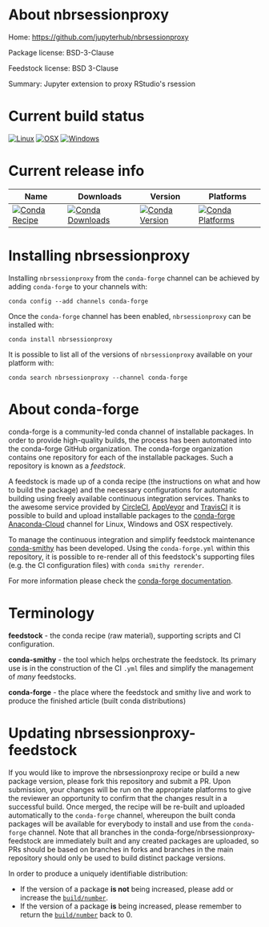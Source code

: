 About nbrsessionproxy
=====================

Home: https://github.com/jupyterhub/nbrsessionproxy

Package license: BSD-3-Clause

Feedstock license: BSD 3-Clause

Summary: Jupyter extension to proxy RStudio's rsession



Current build status
====================

[![Linux](https://img.shields.io/circleci/project/github/conda-forge/nbrsessionproxy-feedstock/master.svg?label=Linux)](https://circleci.com/gh/conda-forge/nbrsessionproxy-feedstock)
[![OSX](https://img.shields.io/travis/conda-forge/nbrsessionproxy-feedstock/master.svg?label=macOS)](https://travis-ci.org/conda-forge/nbrsessionproxy-feedstock)
[![Windows](https://img.shields.io/appveyor/ci/conda-forge/nbrsessionproxy-feedstock/master.svg?label=Windows)](https://ci.appveyor.com/project/conda-forge/nbrsessionproxy-feedstock/branch/master)

Current release info
====================

| Name | Downloads | Version | Platforms |
| --- | --- | --- | --- |
| [![Conda Recipe](https://img.shields.io/badge/recipe-nbrsessionproxy-green.svg)](https://anaconda.org/conda-forge/nbrsessionproxy) | [![Conda Downloads](https://img.shields.io/conda/dn/conda-forge/nbrsessionproxy.svg)](https://anaconda.org/conda-forge/nbrsessionproxy) | [![Conda Version](https://img.shields.io/conda/vn/conda-forge/nbrsessionproxy.svg)](https://anaconda.org/conda-forge/nbrsessionproxy) | [![Conda Platforms](https://img.shields.io/conda/pn/conda-forge/nbrsessionproxy.svg)](https://anaconda.org/conda-forge/nbrsessionproxy) |

Installing nbrsessionproxy
==========================

Installing `nbrsessionproxy` from the `conda-forge` channel can be achieved by adding `conda-forge` to your channels with:

```
conda config --add channels conda-forge
```

Once the `conda-forge` channel has been enabled, `nbrsessionproxy` can be installed with:

```
conda install nbrsessionproxy
```

It is possible to list all of the versions of `nbrsessionproxy` available on your platform with:

```
conda search nbrsessionproxy --channel conda-forge
```


About conda-forge
=================

conda-forge is a community-led conda channel of installable packages.
In order to provide high-quality builds, the process has been automated into the
conda-forge GitHub organization. The conda-forge organization contains one repository
for each of the installable packages. Such a repository is known as a *feedstock*.

A feedstock is made up of a conda recipe (the instructions on what and how to build
the package) and the necessary configurations for automatic building using freely
available continuous integration services. Thanks to the awesome service provided by
[CircleCI](https://circleci.com/), [AppVeyor](https://www.appveyor.com/)
and [TravisCI](https://travis-ci.org/) it is possible to build and upload installable
packages to the [conda-forge](https://anaconda.org/conda-forge)
[Anaconda-Cloud](https://anaconda.org/) channel for Linux, Windows and OSX respectively.

To manage the continuous integration and simplify feedstock maintenance
[conda-smithy](https://github.com/conda-forge/conda-smithy) has been developed.
Using the ``conda-forge.yml`` within this repository, it is possible to re-render all of
this feedstock's supporting files (e.g. the CI configuration files) with ``conda smithy rerender``.

For more information please check the [conda-forge documentation](https://conda-forge.org/docs/).

Terminology
===========

**feedstock** - the conda recipe (raw material), supporting scripts and CI configuration.

**conda-smithy** - the tool which helps orchestrate the feedstock.
                   Its primary use is in the construction of the CI ``.yml`` files
                   and simplify the management of *many* feedstocks.

**conda-forge** - the place where the feedstock and smithy live and work to
                  produce the finished article (built conda distributions)


Updating nbrsessionproxy-feedstock
==================================

If you would like to improve the nbrsessionproxy recipe or build a new
package version, please fork this repository and submit a PR. Upon submission,
your changes will be run on the appropriate platforms to give the reviewer an
opportunity to confirm that the changes result in a successful build. Once
merged, the recipe will be re-built and uploaded automatically to the
`conda-forge` channel, whereupon the built conda packages will be available for
everybody to install and use from the `conda-forge` channel.
Note that all branches in the conda-forge/nbrsessionproxy-feedstock are
immediately built and any created packages are uploaded, so PRs should be based
on branches in forks and branches in the main repository should only be used to
build distinct package versions.

In order to produce a uniquely identifiable distribution:
 * If the version of a package **is not** being increased, please add or increase
   the [``build/number``](https://conda.io/docs/user-guide/tasks/build-packages/define-metadata.html#build-number-and-string).
 * If the version of a package **is** being increased, please remember to return
   the [``build/number``](https://conda.io/docs/user-guide/tasks/build-packages/define-metadata.html#build-number-and-string)
   back to 0.
